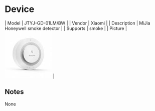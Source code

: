 
# Device

| Model | JTYJ-GD-01LM/BW  |
| Vendor  | Xiaomi  |
| Description | MiJia Honeywell smoke detector |
| Supports | smoke |
| Picture | ![../images/devices/JTYJ-GD-01LM-BW.jpg](../images/devices/JTYJ-GD-01LM-BW.jpg) |

## Notes

None

